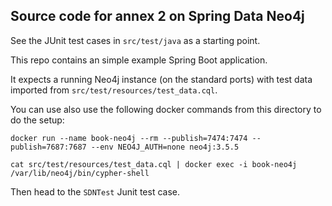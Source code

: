 ## Source code for annex 2 on Spring Data Neo4j

See the JUnit test cases in `src/test/java` as a starting point.

This repo contains an simple example Spring Boot application.

It expects a running Neo4j instance (on the standard ports) with test data imported from `src/test/resources/test_data.cql`.

You can use also use the following docker commands from this directory to do the setup:

`docker run --name book-neo4j --rm --publish=7474:7474 --publish=7687:7687 --env NEO4J_AUTH=none neo4j:3.5.5`

`cat src/test/resources/test_data.cql | docker exec -i book-neo4j /var/lib/neo4j/bin/cypher-shell`

Then head to the `SDNTest` Junit test case.
